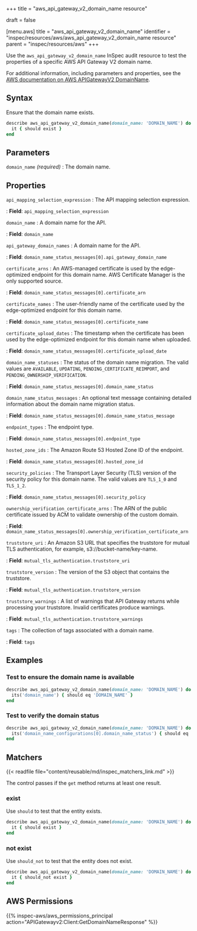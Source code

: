 +++
title = "aws_api_gateway_v2_domain_name resource"

draft = false


[menu.aws]
title = "aws_api_gateway_v2_domain_name"
identifier = "inspec/resources/aws/aws_api_gateway_v2_domain_name resource"
parent = "inspec/resources/aws"
+++

Use the `aws_api_gateway_v2_domain_name` InSpec audit resource to test the properties of a specific AWS API Gateway V2 domain name.

For additional information, including parameters and properties, see the [AWS documentation on AWS APIGatewayV2 DomainName](https://docs.aws.amazon.com/AWSCloudFormation/latest/UserGuide/aws-resource-apigatewayv2-domainname.html).

## Syntax

Ensure that the domain name exists.

```ruby
describe aws_api_gateway_v2_domain_name(domain_name: 'DOMAIN_NAME') do
  it { should exist }
end
```

## Parameters

`domain_name` _(required)_
: The domain name.

## Properties

`api_mapping_selection_expression`
: The API mapping selection expression.

: **Field**: `api_mapping_selection_expression`

`domain_name`
: A domain name for the API.

: **Field**: `domain_name`

`api_gateway_domain_names`
: A domain name for the API.

: **Field**: `domain_name_status_messages[0].api_gateway_domain_name`

`certificate_arns`
: An AWS-managed certificate is used by the edge-optimized endpoint for this domain name. AWS Certificate Manager is the only supported source.

: **Field**: `domain_name_status_messages[0].certificate_arn`

`certificate_names`
: The user-friendly name of the certificate used by the edge-optimized endpoint for this domain name.

: **Field**: `domain_name_status_messages[0].certificate_name`

`certificate_upload_dates`
: The timestamp when the certificate has been used by the edge-optimized endpoint for this domain name when uploaded.

: **Field**: `domain_name_status_messages[0].certificate_upload_date`

`domain_name_statuses`
: The status of the domain name migration. The valid values are `AVAILABLE`, `UPDATING`, `PENDING_CERTIFICATE_REIMPORT`, and `PENDING_OWNERSHIP_VERIFICATION`.

: **Field**: `domain_name_status_messages[0].domain_name_status`

`domain_name_status_messages`
: An optional text message containing detailed information about the domain name migration status.

: **Field**: `domain_name_status_messages[0].domain_name_status_message`

`endpoint_types`
: The endpoint type.

: **Field**: `domain_name_status_messages[0].endpoint_type`

`hosted_zone_ids`
: The Amazon Route 53 Hosted Zone ID of the endpoint.

: **Field**: `domain_name_status_messages[0].hosted_zone_id`

`security_policies`
: The Transport Layer Security (TLS) version of the security policy for this domain name. The valid values are `TLS_1_0` and `TLS_1_2`.

: **Field**: `domain_name_status_messages[0].security_policy`

`ownership_verification_certificate_arns`
: The ARN of the public certificate issued by ACM to validate ownership of the custom domain.

: **Field**: `domain_name_status_messages[0].ownership_verification_certificate_arn`

`truststore_uri`
: An Amazon S3 URL that specifies the truststore for mutual TLS authentication, for example, s3://bucket-name/key-name.

: **Field**: `mutual_tls_authentication.truststore_uri`

`truststore_version`
: The version of the S3 object that contains the truststore.

: **Field**: `mutual_tls_authentication.truststore_version`

`truststore_warnings`
: A list of warnings that API Gateway returns while processing your truststore. Invalid certificates produce warnings.

: **Field**: `mutual_tls_authentication.truststore_warnings`

`tags`
: The collection of tags associated with a domain name.

: **Field**: `tags`

## Examples

### Test to ensure the domain name is available

```ruby
describe aws_api_gateway_v2_domain_name(domain_name: 'DOMAIN_NAME') do
  its('domain_name') { should eq 'DOMAIN_NAME' }
end
```

### Test to verify the domain status

```ruby
describe aws_api_gateway_v2_domain_name(domain_name: 'DOMAIN_NAME') do
  its('domain_name_configurations[0].domain_name_status') { should eq 'AVAILABLE' }
end
```

## Matchers

{{< readfile file="content/reusable/md/inspec_matchers_link.md" >}}

The control passes if the `get` method returns at least one result.

### exist

Use `should` to test that the entity exists.

```ruby
describe aws_api_gateway_v2_domain_name(domain_name: 'DOMAIN_NAME') do
  it { should exist }
end
```

### not exist

Use `should_not` to test that the entity does not exist.

```ruby
describe aws_api_gateway_v2_domain_name(domain_name: 'DOMAIN_NAME') do
  it { should_not exist }
end
```

## AWS Permissions

{{% inspec-aws/aws_permissions_principal action="APIGatewayv2:Client:GetDomainNameResponse" %}}
